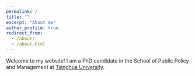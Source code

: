 ```yaml
---
permalink: /
title: ""
excerpt: "About me"
author_profile: true
redirect_from: 
  - /about/
  - /about.html
---
```


Welcome to my website! I am a PhD candidate in the School of Public Policy and Management at [Tsinghua University](https://www.tsinghua.edu.cn/).
